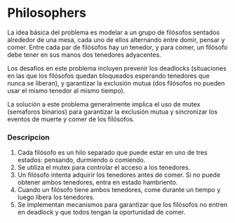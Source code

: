 # Philosophers
La idea básica del problema es modelar a un grupo de filósofos sentados alrededor de una mesa, cada uno de ellos alternando entre domir, pensar y comer. Entre cada par de filósofos hay un tenedor, y para comer, un filósofo debe tener en sus manos dos tenedores adyacentes.

Los desafíos en este problema incluyen prevenir los deadlocks (situaciones en las que los filósofos quedan bloqueados esperando tenedores que nunca se liberan), y garantizar la exclusión mutua (dos filósofos no pueden usar el mismo tenedor al mismo tiempo).

La solución a este problema generalmente implica el uso de mutex (semaforos binarios) para garantizar la exclusión mutua y sincronizar los eventos de muerte y comer de los filósofos.

### Descripcion
1. Cada filósofo es un hilo separado que puede estar en uno de tres estados: pensando, durmiendo o comiendo.
2. Se utiliza el mutex para controlar el acceso a los tenedores.
3. Un filósofo intenta adquirir los tenedores antes de comer. Si no puede obtener ambos tenedores, entra en estado hambriento.
4. Cuando un filósofo tiene ambos tenedores, come durante un tiempo y luego libera los tenedores.
5. Se implementan mecanismos para garantizar que los filósofos no entren en deadlock y que todos tengan la oportunidad de comer.

